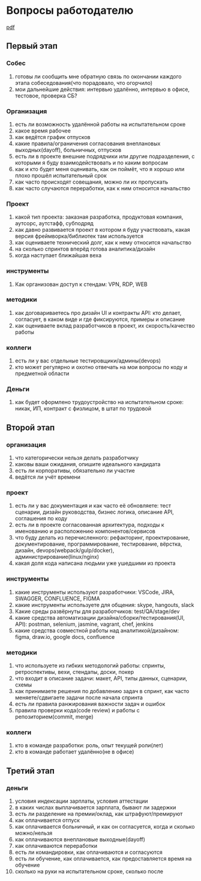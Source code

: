# Вопросы работодателю

[pdf](https://stepanovv.ru/kbo/kb/карьера/вопросы-работодателю.pdf)

## Первый этап

### Собес

1. готовы ли сообщить мне обратную связь по окончании каждого этапа собеседования(что порадовало, что огорчило)
1. мои дальнейшие действия: интервью удалённо, интервью в офисе, тестовое, проверка СБ?

### Организация

1. есть ли возможность удалённой работы на испытательном сроке
1. какое время рабочее
1. как ведётся график отпусков
1. какие правила/ограничения согласования внеплановых выходных(dayoff), больничных, отпусков
1. есть ли в проекте внешние подрядчики или другие подразделения, с которыми я буду взаимодействовать и по каким вопросам
1. как и кто будет меня оценивать, как он поймёт, что я хорошо или плохо прошёл испытательный срок
1. как часто происходят совещания, можно ли их пропускать
1. как часто случаются переработки, как к ним относится начальство

### Проект

1. какой тип проекта: заказная разработка, продуктовая компания, аутсорс, аутстафф, субподряд
1. как давно развивается проект в котором я буду участвовать, какая версия фреймворка/библиотек там используется
1. как оцениваете технический долг, как к нему относится начальство
1. на сколько спринтов вперёд готова аналитика/дизайн
1. когда наступает ближайшая веха

### инструменты

1. Как организован доступ к стендам: VPN, RDP, WEB

### методики

1. как договариваетесь про дизайн UI и контракты API: кто делает, согласует, в каком виде и где фиксируются, примеры и описание
1. как оцениваете вклад разработчиков в проект, их скорость/качество работы

### коллеги

1. есть ли у вас отдельные тестировщики/админы(devops)
1. кто может регулярно и охотно отвечать на мои вопросы по коду и предметной области

### Деньги

1. как будет оформлено трудоустройство на испытательном сроке: никак, ИП, контракт с физлицом, в штат по трудовой




## Второй этап

### организация

1. что категорически нельзя делать разработчику
1. каковы ваши ожидания, опишите идеального кандидата
1. есть ли корпоративы, обязательно ли участие
1. ведётся ли учёт времени

### проект

1. есть ли у вас документация и как часто её обновляете: тест сценарии, дизайн руководства, бизнес логика, описание API, соглашения по коду
1. есть ли в проекте согласованная архитектура, подходы к именованию и расположению компонентов/сервисов
1. что буду делать из перечисленного: рефакторинг, проектирование, документирование, программирование, тестирование, вёрстка, дизайн, devops(webpack/gulp/docker), администрирование(linux/nginx)
1. какая доля кода написана людьми уже ушедшими из проекта


### инструменты

1. какие инструменты используют разработчики: VSCode, JIRA, SWAGGER, CONFLUENCE, FIGMA
1. какие инструменты используете для общения: skype, hangouts, slack
1. Какие среды развёрнуты для разработчиков: test/QA/stage/dev
1. какие средства автоматизации дизайна/сборки/тестирования(UI, API): postman, selenium, jasmine, vagrant, chef, jenkins
1. какие средства совместной работы над аналитикой/дизайном: figma, draw.io, google docs, confluence

### методики

1. что используете из гибких методологий работы: спринты, ретроспективы, вехи, стендапы, доски, покер
1. что входит в описание задачи: макет, API, типы данных, сценарии, схемы
1. как принимаете решения по добавлению задач в спринт, как часто меняете/сдвигаете задачи после начала спринта
1. есть ли правила ранжирования важности задач и ошибок
1. правила проверки кода(code review) и работы с репозиторием(commit, merge)

### коллеги

1. кто в команде разработки: роль, опыт текущей роли(лет)
1. кто в команде работает удалённо(не в офисе)

## Третий этап

### деньги

1. условия индексации зарплаты, условия аттестации
1. в каких числах выплачивается зарплата, бывают ли задержки
1. есть ли разделение на премии/оклад, как штрафуют/премируют
1. как оплачивается отпуск
1. как оплачивается больничный, и как он согласуется, когда и сколько можно/нельзя
1. как оплачиваются внеплановые выходные(dayoff)
1. как оплачиваются переработки
1. есть ли командировки, как оплачиваются и согласуются
1. есть ли обучение, как оплачивается, как предоставляется время на обучение
1. сколько на руки на испытательном сроке, сколько после


